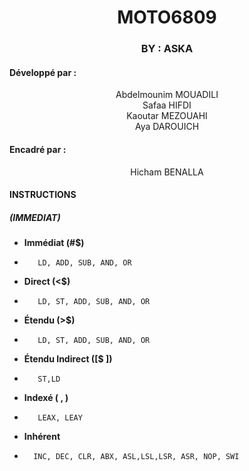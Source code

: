 <h1 align="center">MOTO6809</h1>
<h3 align="center">BY : ASKA</h3>
<h4>Développé par :</h4><p align="center">Abdelmounim MOUADILI</br>Safaa HIFDI </br>  Kaoutar MEZOUAHI </br>  Aya DAROUICH   </p>
<h4>Encadré par :</h4><p align="center">Hicham BENALLA</p>
<h4>INSTRUCTIONS</h4>
<h5>(IMMEDIAT)</h5>

-  **Immédiat (#$)**
-        LD, ADD, SUB, AND, OR
-  **Direct (<$)**
-        LD, ST, ADD, SUB, AND, OR

-  **Étendu (>$)**
-        LD, ST, ADD, SUB, AND, OR

-  **Étendu Indirect ([$ ])**
-        ST,LD

-  **Indexé ( , )**
-        LEAX, LEAY

-  **Inhérent**
-       INC, DEC, CLR, ABX, ASL,LSL,LSR, ASR, NOP, SWI 

